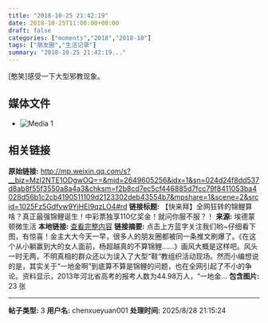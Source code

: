 ```yaml
---
title: "2018-10-25 21:42:19"
date: 2018-10-25T11:00:00+08:00
draft: false
categories: ["moments","2018","2018-10"]
tags: ["朋友圈","生活记录"]
summary: "2018-10-25 21:42:19..."
---
```


[憨笑]感受一下大型邪教现象。

## 媒体文件

- ![Media 1](/Moments/photos/2018-10-25/201810252142190.jpg)

## 相关链接

**原始链接:** http://mp.weixin.qq.com/s?__biz=MzI2NTE1ODgwOQ==&mid=2649605256&idx=1&sn=024d24f8dd537d8ab8f55f3550a8a4a3&chksm=f2b8cd7ec5cf446885d7fcc79f8411053ba4028d56b1c2cb4190511109d2123302deb43554b7&mpshare=1&scene=2&srcid=1025Fz5Gdfyw9YjHEI9qzLO4#rd
**链接标题:** 【快来拜】全网狂转的锦鲤算啥？真正最强锦鲤诞生！中彩票独享110亿奖金！就问你服不服？！
**来源:** 埃德蒙顿微生活
**本地链接:** [查看完整内容](/link_content/2018/10/2018-10-25-1/link_content/)
**链接摘要:** 点击上方蓝字关注我们哟~仔细看下图，有惊喜！金主大大今天一早，很多人的朋友圈都被同一条推文刷爆了。《在这个从小躺赢到大的女人面前，杨超越真的不算锦鲤......》画风大概是这样吧。风头一时无两，不明真相的群众还以为误入了大型“鞋“教组织活动现场。然而小编想说的是，其实关于“一地金啊”到底算不算是锦鲤的问题，也在全网引起了不小的争论。资料显示，2013年河北省高考的报考人数为44.98万人，“一地金...
**包含图片:** 23 张

---

**帖子类型:** 3
**用户名:** chenxueyuan001
**处理时间:** 2025/8/28 21:15:24
